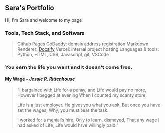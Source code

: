 ## Sara's Portfolio

Hi, I'm Sara and welcome to my page! <br>

### Tools, Tech Stack, and Software
> Github Pages
> GoDaddy: domain address registration
> Markdown Renderer: [Docsify](https://docsify-this.net/)
> Vercel: internal project hosting
> Languages & tools: Python, HTML, CSS, Javascript, git, VSCode

### You earn the life you want and it doesn't come free.

#### My Wage - _Jessie R. Rittenhouse_

> “I bargained with Life for a penny,
> and Life would pay no more,
> However I begged at evening
> When I counted my scanty store;
>
> Life is a just employer.
> He gives you what you ask,
> But once you have set the wages,
> Why, you must bear the task.
>
> I worked for a menial's hire,
> Only to learn, dismayed,
> That any wage I had asked of Life,
> Life would have willingly paid.”
